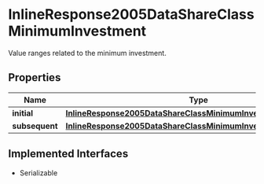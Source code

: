 

# InlineResponse2005DataShareClassMinimumInvestment

Value ranges related to the minimum investment.

## Properties

Name | Type | Description | Notes
------------ | ------------- | ------------- | -------------
**initial** | [**InlineResponse2005DataShareClassMinimumInvestmentInitial**](InlineResponse2005DataShareClassMinimumInvestmentInitial.md) |  |  [optional]
**subsequent** | [**InlineResponse2005DataShareClassMinimumInvestmentSubsequent**](InlineResponse2005DataShareClassMinimumInvestmentSubsequent.md) |  |  [optional]


## Implemented Interfaces

* Serializable


